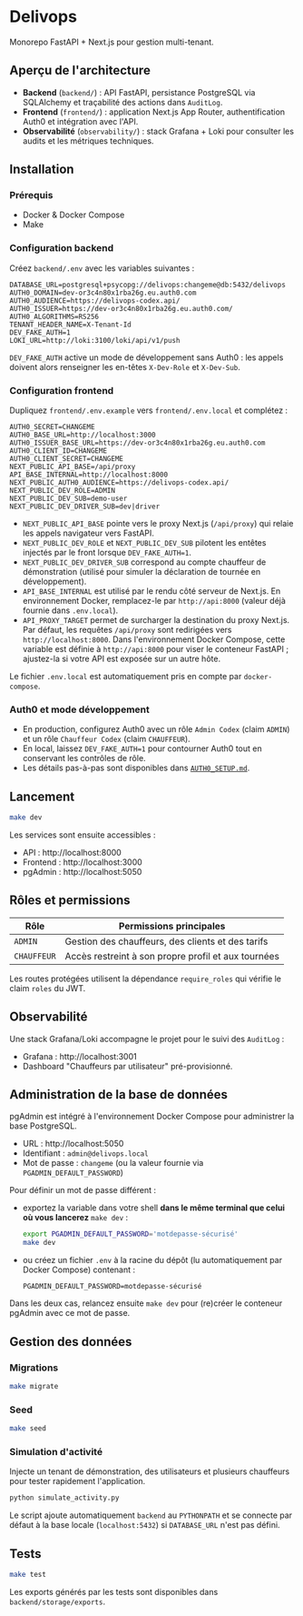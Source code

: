 # Delivops

Monorepo FastAPI + Next.js pour gestion multi-tenant.

## Aperçu de l'architecture

- **Backend** (`backend/`) : API FastAPI, persistance PostgreSQL via SQLAlchemy et traçabilité des actions dans `AuditLog`.
- **Frontend** (`frontend/`) : application Next.js App Router, authentification Auth0 et intégration avec l'API.
- **Observabilité** (`observability/`) : stack Grafana + Loki pour consulter les audits et les métriques techniques.

## Installation

### Prérequis

- Docker & Docker Compose
- Make

### Configuration backend

Créez `backend/.env` avec les variables suivantes :

```
DATABASE_URL=postgresql+psycopg://delivops:changeme@db:5432/delivops
AUTH0_DOMAIN=dev-or3c4n80x1rba26g.eu.auth0.com
AUTH0_AUDIENCE=https://delivops-codex.api/
AUTH0_ISSUER=https://dev-or3c4n80x1rba26g.eu.auth0.com/
AUTH0_ALGORITHMS=RS256
TENANT_HEADER_NAME=X-Tenant-Id
DEV_FAKE_AUTH=1
LOKI_URL=http://loki:3100/loki/api/v1/push
```

`DEV_FAKE_AUTH` active un mode de développement sans Auth0 : les appels doivent alors renseigner les en-têtes `X-Dev-Role` et `X-Dev-Sub`.

### Configuration frontend

Dupliquez `frontend/.env.example` vers `frontend/.env.local` et complétez :

```
AUTH0_SECRET=CHANGEME
AUTH0_BASE_URL=http://localhost:3000
AUTH0_ISSUER_BASE_URL=https://dev-or3c4n80x1rba26g.eu.auth0.com
AUTH0_CLIENT_ID=CHANGEME
AUTH0_CLIENT_SECRET=CHANGEME
NEXT_PUBLIC_API_BASE=/api/proxy
API_BASE_INTERNAL=http://localhost:8000
NEXT_PUBLIC_AUTH0_AUDIENCE=https://delivops-codex.api/
NEXT_PUBLIC_DEV_ROLE=ADMIN
NEXT_PUBLIC_DEV_SUB=demo-user
NEXT_PUBLIC_DEV_DRIVER_SUB=dev|driver
```

- `NEXT_PUBLIC_API_BASE` pointe vers le proxy Next.js (`/api/proxy`) qui relaie les appels navigateur vers FastAPI.
- `NEXT_PUBLIC_DEV_ROLE` et `NEXT_PUBLIC_DEV_SUB` pilotent les entêtes injectés par le front lorsque `DEV_FAKE_AUTH=1`.
- `NEXT_PUBLIC_DEV_DRIVER_SUB` correspond au compte chauffeur de démonstration (utilisé pour simuler la déclaration de tournée en développement).
- `API_BASE_INTERNAL` est utilisé par le rendu côté serveur de Next.js. En environnement Docker, remplacez-le par `http://api:8000` (valeur déjà fournie dans `.env.local`).
- `API_PROXY_TARGET` permet de surcharger la destination du proxy Next.js. Par défaut, les requêtes `/api/proxy` sont redirigées vers `http://localhost:8000`. Dans l'environnement Docker Compose, cette variable est définie à `http://api:8000` pour viser le conteneur FastAPI ; ajustez-la si votre API est exposée sur un autre hôte.

Le fichier `.env.local` est automatiquement pris en compte par `docker-compose`.

### Auth0 et mode développement

- En production, configurez Auth0 avec un rôle `Admin Codex` (claim `ADMIN`) et un rôle `Chauffeur Codex` (claim `CHAUFFEUR`).
- En local, laissez `DEV_FAKE_AUTH=1` pour contourner Auth0 tout en conservant les contrôles de rôle.
- Les détails pas-à-pas sont disponibles dans [`AUTH0_SETUP.md`](AUTH0_SETUP.md).

## Lancement

```bash
make dev
```

Les services sont ensuite accessibles :

- API : http://localhost:8000
- Frontend : http://localhost:3000
- pgAdmin : http://localhost:5050

## Rôles et permissions

| Rôle        | Permissions principales                              |
|-------------|------------------------------------------------------|
| `ADMIN`     | Gestion des chauffeurs, des clients et des tarifs    |
| `CHAUFFEUR` | Accès restreint à son propre profil et aux tournées |

Les routes protégées utilisent la dépendance `require_roles` qui vérifie le claim `roles` du JWT.

## Observabilité

Une stack Grafana/Loki accompagne le projet pour le suivi des `AuditLog` :

- Grafana : http://localhost:3001
- Dashboard "Chauffeurs par utilisateur" pré-provisionné.

## Administration de la base de données

pgAdmin est intégré à l'environnement Docker Compose pour administrer la base PostgreSQL.

- URL : http://localhost:5050
- Identifiant : `admin@delivops.local`
- Mot de passe : `changeme` (ou la valeur fournie via `PGADMIN_DEFAULT_PASSWORD`)

Pour définir un mot de passe différent :

- exportez la variable dans votre shell **dans le même terminal que celui où vous lancerez** `make dev` :

  ```bash
  export PGADMIN_DEFAULT_PASSWORD='motdepasse-sécurisé'
  make dev
  ```

- ou créez un fichier `.env` à la racine du dépôt (lu automatiquement par Docker Compose) contenant :

  ```
  PGADMIN_DEFAULT_PASSWORD=motdepasse-sécurisé
  ```

Dans les deux cas, relancez ensuite `make dev` pour (re)créer le conteneur pgAdmin avec ce mot de passe.

## Gestion des données

### Migrations

```bash
make migrate
```

### Seed

```bash
make seed
```

### Simulation d'activité

Injecte un tenant de démonstration, des utilisateurs et plusieurs chauffeurs pour tester rapidement l'application.

```bash
python simulate_activity.py
```

Le script ajoute automatiquement `backend` au `PYTHONPATH` et se connecte par défaut à la base locale (`localhost:5432`) si `DATABASE_URL` n'est pas défini.

## Tests

```bash
make test
```

Les exports générés par les tests sont disponibles dans `backend/storage/exports`.
